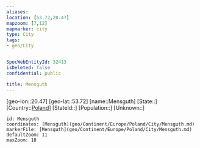 ```yaml
---
aliases: 
location: [53.72,20.47]
mapzoom: [7,12] 
mapmarker: city 
type: City
tags:
- geo/City


SpocWebEntityId: 32413
isDeleted: false
confidential: public

title: Mensguth
---
```

[geo-lon::20.47]
[geo-lat::53.72]
[name::Mensguth]
[State::]
[Country::[Poland](geo/Continent/Europe/Poland.md)]
[StateId::]
[Population::]
[Unknown::]


```leaflet
id: Mensguth
coordinates: [Mensguth](geo/Continent/Europe/Poland/City/Mensguth.md)
markerFile: [Mensguth](geo/Continent/Europe/Poland/City/Mensguth.md)
defaultZoom: 11 
maxZoom: 18
```


